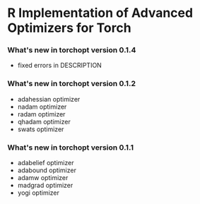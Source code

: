 # R Implementation of Advanced Optimizers for Torch

### What's new in torchopt version 0.1.4

* fixed errors in DESCRIPTION

### What's new in torchopt version 0.1.2

* adahessian optimizer
* nadam optimizer
* radam optimizer 
* qhadam optimizer
* swats optimizer

### What's new in torchopt version 0.1.1

* adabelief optimizer
* adabound optimizer
* adamw optimizer
* madgrad optimizer
* yogi optimizer


